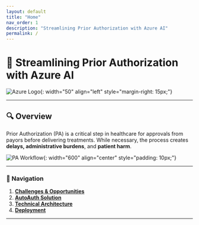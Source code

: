 ```yaml
---
layout: default
title: "Home"
nav_order: 1
description: "Streamlining Prior Authorization with Azure AI"
permalink: /
---
```


# 🚀 Streamlining Prior Authorization with Azure AI  

![Azure Logo](../_assets/images/azure_logo.png){: width="50" align="left" style="margin-right: 15px;"}

---

## 🔍 Overview  

Prior Authorization (PA) is a critical step in healthcare for approvals from payors before delivering treatments. While necessary, the process creates **delays, administrative burdens**, and **patient harm**.

![PA Workflow](../_assets/images/paworflow.png){: width="600" align="center" style="padding: 10px;"}

---

### 🌟 Navigation  

1. **[Challenges & Opportunities](challenges.md)**  
2. **[AutoAuth Solution](autoauth_solution.md)**  
3. **[Technical Architecture](technical_architecture.md)**  
4. **[Deployment](deployment.md)**  

---

